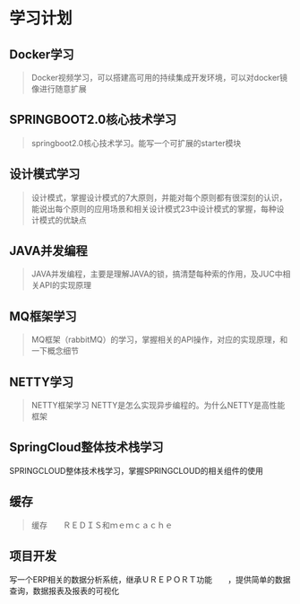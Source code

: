 # 学习计划

## Docker学习

> Docker视频学习，可以搭建高可用的持续集成开发环境，可以对docker镜像进行随意扩展

## SPRINGBOOT2.0核心技术学习

> springboot2.0核心技术学习。能写一个可扩展的starter模块

## 设计模式学习

> 设计模式，掌握设计模式的7大原则，并能对每个原则都有很深刻的认识，能说出每个原则的应用场景和相关设计模式
> ​         23中设计模式的掌握，每种设计模式的优缺点  

## JAVA并发编程

> JAVA并发编程，主要是理解JAVA的锁，搞清楚每种索的作用，及JUC中相关API的实现原理

## MQ框架学习

> MQ框架（rabbitMQ）的学习，掌握相关的API操作，对应的实现原理，和一下概念细节
>

## NETTY学习

> NETTY框架学习  NETTY是怎么实现异步编程的。为什么NETTY是高性能框架 

## SpringCloud整体技术栈学习

SPRINGCLOUD整体技术栈学习，掌握SPRINGCLOUD的相关组件的使用

## 缓存

> 缓存　　ＲＥＤＩＳ和ｍｅｍｃａｃｈｅ

## 项目开发


写一个ERP相关的数据分析系统，继承ＵＲＥＰＯＲＴ功能　　，提供简单的数据查询，数据报表及报表的可视化